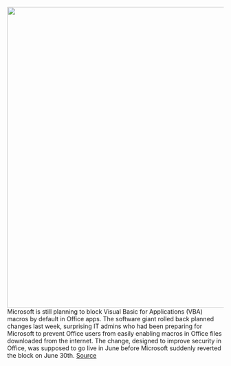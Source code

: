 <img src='https://cdn.vox-cdn.com/thumbor/PweoFntnNmeiWKtGQQ_w9fDxXcI=/0x0:2040x1360/1200x800/filters:focal(857x517:1183x843)/cdn.vox-cdn.com/uploads/chorus_image/image/71094611/DSCF1179.0.0.jpg' width='700px' /><br/>
Microsoft is still planning to block Visual Basic for Applications (VBA) macros by default in Office apps. The software giant rolled back planned changes last week, surprising IT admins who had been preparing for Microsoft to prevent Office users from easily enabling macros in Office files downloaded from the internet. The change, designed to improve security in Office, was supposed to go live in June before Microsoft suddenly reverted the block on June 30th.
<a href='https://www.theverge.com/2022/7/11/23203554/microsoft-block-office-vba-macros-changes-temporary-statement'> Source <a/>